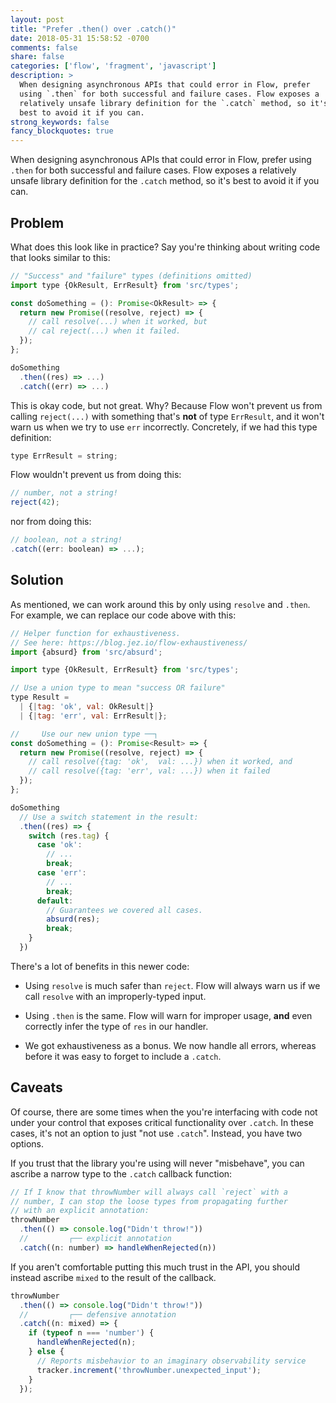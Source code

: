 ```yaml
---
layout: post
title: "Prefer .then() over .catch()"
date: 2018-05-31 15:58:52 -0700
comments: false
share: false
categories: ['flow', 'fragment', 'javascript']
description: >
  When designing asynchronous APIs that could error in Flow, prefer
  using `.then` for both successful and failure cases. Flow exposes a
  relatively unsafe library definition for the `.catch` method, so it's
  best to avoid it if you can.
strong_keywords: false
fancy_blockquotes: true
---
```


When designing asynchronous APIs that could error in Flow, prefer using
`.then` for both successful and failure cases. Flow exposes a relatively
unsafe library definition for the `.catch` method, so it's best to avoid
it if you can.

<!-- more -->

## Problem

What does this look like in practice? Say you're thinking about writing
code that looks similar to this:

```js Bad code; don't do this
// "Success" and "failure" types (definitions omitted)
import type {OkResult, ErrResult} from 'src/types';

const doSomething = (): Promise<OkResult> => {
  return new Promise((resolve, reject) => {
    // call resolve(...) when it worked, but
    // cal reject(...) when it failed.
  });
};

doSomething
  .then((res) => ...)
  .catch((err) => ...)
```

This is okay code, but not great. Why? Because Flow won't prevent us
from calling `reject(...)` with something that's **not** of type
`ErrResult`, and it won't warn us when we try to use `err` incorrectly.
Concretely, if we had this type definition:

```js
type ErrResult = string;
```

Flow wouldn't prevent us from doing this:

```js
// number, not a string!
reject(42);
```

nor from doing this:

```js
// boolean, not a string!
.catch((err: boolean) => ...);
```


## Solution

As mentioned, we can work around this by only using `resolve` and
`.then`. For example, we can replace our code above with this:

```js Better code than before
// Helper function for exhaustiveness.
// See here: https://blog.jez.io/flow-exhaustiveness/
import {absurd} from 'src/absurd';

import type {OkResult, ErrResult} from 'src/types';

// Use a union type to mean "success OR failure"
type Result =
  | {|tag: 'ok', val: OkResult|}
  | {|tag: 'err', val: ErrResult|};

//     Use our new union type ──┐
const doSomething = (): Promise<Result> => {
  return new Promise((resolve, reject) => {
    // call resolve({tag: 'ok',  val: ...}) when it worked, and
    // call resolve({tag: 'err', val: ...}) when it failed
  });
};

doSomething
  // Use a switch statement in the result:
  .then((res) => {
    switch (res.tag) {
      case 'ok':
        // ...
        break;
      case 'err':
        // ...
        break;
      default:
        // Guarantees we covered all cases.
        absurd(res);
        break;
    }
  })
```

There's a lot of benefits in this newer code:

- Using `resolve` is much safer than `reject`. Flow will always warn us
  if we call `resolve` with an improperly-typed input.

- Using `.then` is the same. Flow will warn for improper usage, **and**
  even correctly infer the type of `res` in our handler.

- We got exhaustiveness as a bonus. We now handle all errors, whereas
  before it was easy to forget to include a `.catch`.


## Caveats

Of course, there are some times when the you're interfacing with code
not under your control that exposes critical functionality over
`.catch`. In these cases, it's not an option to just "not use `.catch`".
Instead, you have two options.

If you trust that the library you're using will never "misbehave",
you can ascribe a narrow type to the `.catch` callback function:

```js
// If I know that throwNumber will always call `reject` with a
// number, I can stop the loose types from propagating further
// with an explicit annotation:
throwNumber
  .then(() => console.log("Didn't throw!"))
  //         ┌── explicit annotation
  .catch((n: number) => handleWhenRejected(n))
```

If you aren't comfortable putting this much trust in the API, you
should instead ascribe `mixed` to the result of the callback.

```js
throwNumber
  .then(() => console.log("Didn't throw!"))
  //         ┌── defensive annotation
  .catch((n: mixed) => {
    if (typeof n === 'number') {
      handleWhenRejected(n);
    } else {
      // Reports misbehavior to an imaginary observability service
      tracker.increment('throwNumber.unexpected_input');
    }
  });
```

<!-- vim:tw=72
-->
